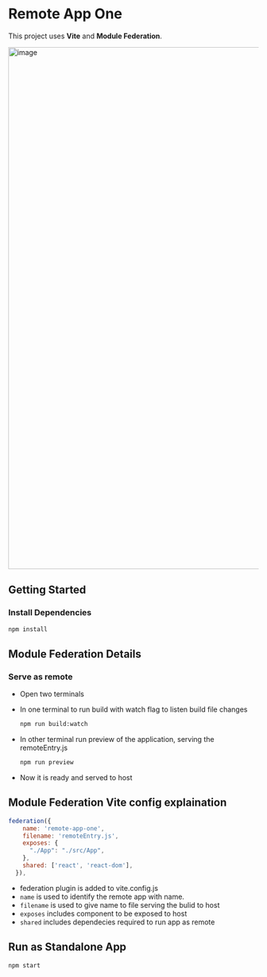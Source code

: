 # Remote App One

This project uses **Vite** and **Module Federation**.

<img width="1920" height="1048" alt="image" src="https://github.com/user-attachments/assets/259a737f-e1e2-4075-aa6a-457e0ca6f99d" />

## Getting Started

### Install Dependencies

```bash
npm install
```

## Module Federation Details

### Serve as remote

- Open two terminals
- In one terminal to run build with watch flag to listen build file changes

  ```bash
  npm run build:watch
  ```

- In other terminal run preview of the application, serving the remoteEntry.js

  ```bash
  npm run preview
  ```
- Now it is ready and served to host

## Module Federation Vite config explaination

```javascript
federation({
    name: 'remote-app-one',
    filename: 'remoteEntry.js',
    exposes: {
      "./App": "./src/App",
    },
    shared: ['react', 'react-dom'],
  }),
```

- federation plugin is added to vite.config.js
- `name` is used to identify the remote app with name.
- `filename` is used to give name to file serving the bulid to host
- `exposes` includes component to be exposed to host
- `shared` includes dependecies required to run app as remote

## Run as Standalone App

```bash
npm start
```
